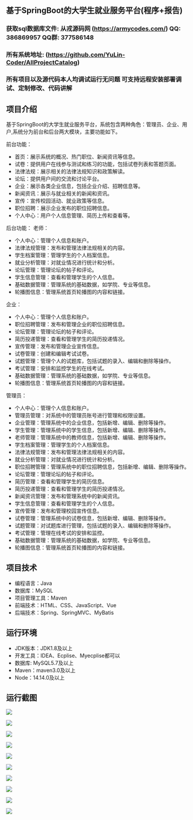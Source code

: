 ## 基于SpringBoot的大学生就业服务平台(程序+报告)

###  获取sql数据库文件: 从戎源码网 (https://armycodes.com/) QQ: 386869957 QQ群: 377586148
###  所有系统地址: (https://github.com/YuLin-Coder/AllProjectCatalog) 
###  所有项目以及源代码本人均调试运行无问题 可支持远程安装部署调试、定制修改、代码讲解

## 项目介绍
基于SpringBoot的大学生就业服务平台，系统包含两种角色：管理员、企业、用户,系统分为前台和后台两大模块，主要功能如下。

前台功能：
- 首页：展示系统的概况、热门职位、新闻资讯等信息。
- 试卷：提供用户在线参与测试和练习的功能，包括试卷列表和答题页面。
- 法律法规：展示相关的法律法规知识和政策解读。
- 论坛：提供用户间的交流和讨论平台。
- 企业：展示各类企业信息，包括企业介绍、招聘信息等。
- 新闻资讯：展示与就业相关的新闻和资讯。
- 宣传：宣传校园活动、就业政策等信息。
- 职位招聘：展示企业发布的职位招聘信息。
- 个人中心：用户个人信息管理、简历上传和查看等。

后台功能：
老师：
- 个人中心：管理个人信息和账户。
- 法律法规管理：发布和管理法律法规相关的内容。
- 学生档案管理：管理学生的个人档案信息。
- 就业分析管理：对就业情况进行统计和分析。
- 论坛管理：管理论坛的帖子和评论。
- 学生信息管理：查看和管理学生的个人信息。
- 基础数据管理：管理系统的基础数据，如学院、专业等信息。
- 轮播图信息：管理系统首页轮播图的内容和链接。

企业：
- 个人中心：管理个人信息和账户。
- 职位招聘管理：发布和管理企业的职位招聘信息。
- 论坛管理：管理论坛的帖子和评论。
- 简历投递管理：查看和管理学生的简历投递情况。
- 宣传管理：发布和管理企业宣传信息。
- 试卷管理：创建和编辑考试试卷。
- 试题管理：管理个人的试题库，包括试题的录入、编辑和删除等操作。
- 考试管理：安排和监控学生的在线考试。
- 基础数据管理：管理系统的基础数据，如学院、专业等信息。
- 轮播图信息：管理系统首页轮播图的内容和链接。

管理员：
- 个人中心：管理个人信息和账户。
- 管理员管理：对系统中的管理员账号进行管理和权限设置。
- 企业管理：管理系统中的企业信息，包括新增、编辑、删除等操作。
- 学生管理：管理系统中的学生信息，包括新增、编辑、删除等操作。
- 老师管理：管理系统中的教师信息，包括新增、编辑、删除等操作。
- 学生档案管理：管理学生的个人档案信息。
- 法律法规管理：发布和管理法律法规相关的内容。
- 就业分析管理：对就业情况进行统计和分析。
- 职位招聘管理：管理系统中的职位招聘信息，包括新增、编辑、删除等操作。
- 论坛管理：管理论坛的帖子和评论。
- 简历管理：查看和管理学生的简历信息。
- 简历投递管理：查看和管理学生的简历投递情况。
- 新闻资讯管理：发布和管理系统中的新闻资讯。
- 学生信息管理：查看和管理学生的个人信息。
- 宣传管理：发布和管理校园宣传信息。
- 试卷管理：管理系统中的试卷信息，包括新增、编辑、删除等操作。
- 试题管理：对试题库进行管理，包括试题的录入、编辑和删除等操作。
- 考试管理：管理在线考试的安排和监控。
- 基础数据管理：管理系统的基础数据，如学院、专业等信息。
- 轮播图信息：管理系统首页轮播图的内容和链接。

## 项目技术
- 编程语言：Java
- 数据库：MySQL
- 项目管理工具：Maven
- 前端技术：HTML、CSS、JavaScript、Vue
- 后端技术：Spring、SpringMVC、MyBatis

## 运行环境
- JDK版本：JDK1.8及以上
- 开发工具：IDEA、Ecplise、Myecplise都可以
- 数据库: MySQL5.7及以上
- Maven：maven3.0及以上
- Node：14.14.0及以上

## 运行截图
![](screenshot/1.png)

![](screenshot/2.png)

![](screenshot/3.png)

![](screenshot/4.png)

![](screenshot/5.png)

![](screenshot/6.png)

![](screenshot/7.png)

![](screenshot/8.png)

![](screenshot/9.png)

![](screenshot/10.png)